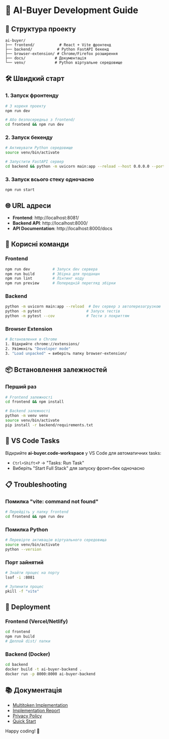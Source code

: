 # 🚀 AI-Buyer Development Guide

## 📁 Структура проекту

```
ai-buyer/
├── frontend/           # React + Vite фронтенд
├── backend/           # Python FastAPI бекенд  
├── browser-extension/ # Chrome/Firefox розширення
├── docs/             # Документація
└── venv/             # Python віртуальне середовище
```

## 🛠 Швидкий старт

### 1. Запуск фронтенду
```bash
# З кореня проекту
npm run dev

# Або безпосередньо з frontend/
cd frontend && npm run dev
```

### 2. Запуск бекенду
```bash
# Активувати Python середовище
source venv/bin/activate

# Запустити FastAPI сервер
cd backend && python -m uvicorn main:app --reload --host 0.0.0.0 --port 8000
```

### 3. Запуск всього стеку одночасно
```bash
npm run start
```

## 🌐 URL адреси

- **Frontend**: http://localhost:8081/
- **Backend API**: http://localhost:8000/
- **API Documentation**: http://localhost:8000/docs

## 🔧 Корисні команди

### Frontend
```bash
npm run dev          # Запуск dev сервера
npm run build        # Збірка для продакшн
npm run lint         # Лінтинг коду
npm run preview      # Попередній перегляд збірки
```

### Backend
```bash
python -m uvicorn main:app --reload  # Dev сервер з автоперезагрузкою
python -m pytest                    # Запуск тестів
python -m pytest --cov              # Тести з покриттям
```

### Browser Extension
```bash
# Встановлення в Chrome
1. Відкрийте chrome://extensions/
2. Увімкніть "Developer mode"
3. "Load unpacked" → виберіть папку browser-extension/
```

## 📦 Встановлення залежностей

### Перший раз
```bash
# Frontend залежності
cd frontend && npm install

# Backend залежності
python -m venv venv
source venv/bin/activate
pip install -r backend/requirements.txt
```

## 🎯 VS Code Tasks

Відкрийте **ai-buyer.code-workspace** у VS Code для автоматичних tasks:

- `Ctrl+Shift+P` → "Tasks: Run Task"
- Виберіть "Start Full Stack" для запуску фронт+бек одночасно

## 📋 Troubleshooting

### Помилка "vite: command not found"
```bash
# Перейдіть у папку frontend
cd frontend && npm run dev
```

### Помилка Python
```bash
# Перевірте активацію віртуального середовища
source venv/bin/activate
python --version
```

### Порт зайнятий
```bash
# Знайти процес на порту
lsof -i :8081

# Зупинити процес
pkill -f "vite"
```

## 🚀 Deployment

### Frontend (Vercel/Netlify)
```bash
cd frontend
npm run build
# Деплой dist/ папки
```

### Backend (Docker)
```bash
cd backend
docker build -t ai-buyer-backend .
docker run -p 8000:8000 ai-buyer-backend
```

## 📚 Документація

- [Multitoken Implementation](docs/FACEBOOK_MULTITOKEN_APPROACH.md)
- [Implementation Report](docs/MULTITOKEN_IMPLEMENTATION_REPORT.md)
- [Privacy Policy](docs/PRIVACY_POLICY.md)
- [Quick Start](QUICK_START.md)

Happy coding! 🎉